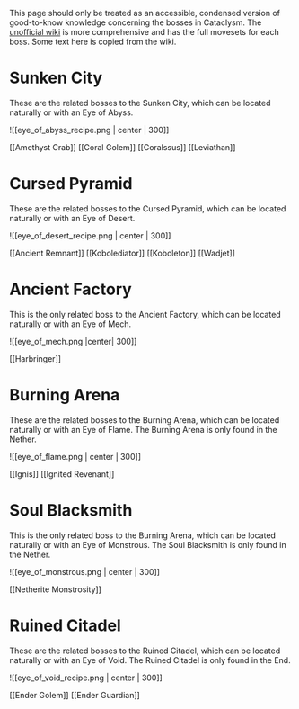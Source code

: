 This page should only be treated as an accessible, condensed version of good-to-know knowledge concerning the bosses in Cataclysm. The [unofficial wiki](https://www.minecraft-guides.com/wiki/cataclysm/) is more comprehensive and has the full movesets for each boss. Some text here is copied from the wiki.
# Sunken City
These are the related bosses to the Sunken City, which can be located naturally or with an Eye of Abyss.

![[eye_of_abyss_recipe.png | center | 300]]

[[Amethyst Crab]]
[[Coral Golem]]
[[Coralssus]]
[[Leviathan]]
# Cursed Pyramid
These are the related bosses to the Cursed Pyramid, which can be located naturally or with an Eye of Desert.

![[eye_of_desert_recipe.png | center | 300]]

[[Ancient Remnant]]
[[Kobolediator]]
[[Koboleton]]
[[Wadjet]]
# Ancient Factory
This is the only related boss to the Ancient Factory, which can be located naturally or with an Eye of Mech.

![[eye_of_mech.png |center| 300]]

[[Harbringer]]
# Burning Arena
These are the related bosses to the Burning Arena, which can be located naturally or with an Eye of Flame. The Burning Arena is only found in the Nether.

![[eye_of_flame.png | center | 300]]

[[Ignis]]
[[Ignited Revenant]]
# Soul Blacksmith
This is the only related boss to the Burning Arena, which can be located naturally or with an Eye of Monstrous. The Soul Blacksmith is only found in the Nether. 

![[eye_of_monstrous.png | center | 300]]

[[Netherite Monstrosity]]
# Ruined Citadel
These are the related bosses to the Ruined Citadel, which can be located naturally or with an Eye of Void. The Ruined Citadel is only found in the End.

![[eye_of_void_recipe.png | center | 300]]

[[Ender Golem]]
[[Ender Guardian]]